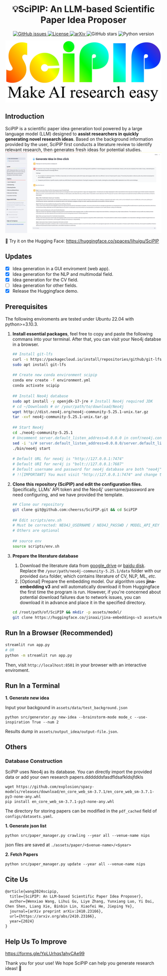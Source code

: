 <center><h1> 💡SciPIP: An LLM-based Scientific Paper Idea Proposer </h1></center>

<div align="center">
  <p>
      <a href="https://github.com/cheerss/SciPIP/issues">
          <img src="https://img.shields.io/github/issues/cheerss/SciPIP" alt="GitHub issues">
      </a>
      <a href="LICENSE">
          <img src="https://img.shields.io/github/license/cheerss/SciPIP" alt="License">
      </a>
      <a href="https://arxiv.org/abs/2410.23166">
          <img src="https://img.shields.io/badge/arXiv-2410.23166-b31b1b" alt="arXiv">
      </a>
      <img src="https://img.shields.io/github/stars/cheerss/SciPIP?color=green&style=social" alt="GitHub stars">
      <img src="https://img.shields.io/badge/python->=3.10.3-blue" alt="Python version">
  </p>
</div>

![SciPIP](./assets/pic/logo.jpg)

## Introduction

SciPIP is a scientific paper idea generation tool powered by a large language model (LLM) designed to **assist researchers in quickly generating novel research ideas**. Based on the background information provided by the user, SciPIP first conducts a literature review to identify relevant research, then generates fresh ideas for potential studies.
![SciPIP](./assets/pic/demo.png)


🤗 Try it on the Hugging Face: https://huggingface.co/spaces/lihuigu/SciPIP

## Updates

- [x] Idea generation in a GUI enviroment (web app).
- [x] Idea generation for the NLP and multimodal field.
- [x] Idea generation for the CV field.
- [ ] Idea generation for other fields.
- [x] Release the Huggingface demo.

## Prerequisites

The following enviroments are tested under Ubuntu 22.04 with python>=3.10.3.

1. **Install essential packages**, feel free to copy and paste the following commans into your terminal. After that, you can visit your Neo4j databse in a browser.

   ```bash
   ## Install git-lfs
   curl -s https://packagecloud.io/install/repositories/github/git-lfs/script.deb.sh | sudo bash
   sudo apt install git-lfs
   
   ## Create new conda environment scipip
   conda env create -f environment.yml
   conda activate scipip
   
   ## Install Neo4j database
   sudo apt install -y openjdk-17-jre # Install Neo4j required JDK
   # cd ~/Downloads # or /your/path/to/download/Neo4j
   wget http://dist.neo4j.org/neo4j-community-5.25.1-unix.tar.gz
   tar -xvf neo4j-community-5.25.1-unix.tar.gz
   
   ## Start Neo4j
   cd ./neo4j-community-5.25.1
   # Uncomment server.default_listen_address=0.0.0.0 in conf/neo4j.conf to visit Neo4j through a browser
   sed -i 's/# server.default_listen_address=0.0.0.0/server.default_listen_address=0.0.0.0/g' ./conf/neo4j.conf
   ./bin/neo4j start
   
   # Default URL for neo4j is "http://127.0.0.1:7474"
   # Default URI for ner4j is "bolt://127.0.0.1:7687"
   # Default username and password for neo4j database are both "neo4j"
   # !![IMPORTANT] You must visit "http://127.0.0.1:7474" and change the default password before next step. It is because Neo4j does not permit running with a default password.
   ```
2. **Clone this repository (SciPIP) and edit the configuration files.** Specifically, LLMs' API token and the Neo4j' username/password are need configuring, and we have provided the template.

   ```bash
   ## Clone our repository
   git clone git@github.com:cheerss/SciPIP.git && cd SciPIP
   
   ## Edit scripts/env.sh
   # Must be corrected: NEO4J_USERNAME / NEO4J_PASSWD / MODEL_API_KEY / MODEL_URL
   # Others are optional
   
   ## source env
   source scripts/env.sh
   ```
3. **Prepare the literature database**
   
   1. Download the literature data from [google_drive](https://drive.google.com/file/d/1kZmJff8am-JGegZZQx0qxlC7o7YgBURg/view?usp=sharing) or [baidu disk](https://pan.baidu.com/s/1S22Evi5ReL0MvahFoQ-ipA?pwd=scip). Replace the `/your/path/neo4j-community-5.25.1/data` folder with our provided `data` folder, which contains literature of CV, NLP, ML, *etc.*
   2. [Optional] Prepare the embedding model. Our algorithm uses **jina-embedding v3** and will automatically download it from Huggingface the first time the program is run. However, if you're concerned about potential download failures due to network issues, you can download it in advance and place it in the specified directory.
   
   ```bash
   cd /root/path/of/SciPIP && mkdir -p assets/model/
   git clone https://huggingface.co/jinaai/jina-embeddings-v3 assets/model
   ```
   

## Run In a Browser (Recommended)

```bash
streamlit run app.py
# OR
python -m streamlit run app.py
```
Then, visit `http://localhost:8501` in your browser with an interactive enviroment.

## Run In a Terminal

**1. Generate new idea**

Input your backgound in `assets/data/test_background.json`

```
python src/generator.py new-idea --brainstorm-mode mode_c --use-inspiration True --num 2
```

Results dump in `assets/output_idea/output-file.json`.

## Others

### Database Construction
SciPIP uses Neo4j as its database. You can directly import the provided data or add your own research papers.ddddddsfasdfldsafkldsjfdkls
```
wget https://github.com/explosion/spacy-models/releases/download/en_core_web_sm-3.7.1/en_core_web_sm-3.7.1-py3-none-any.whl
pip install en_core_web_sm-3.7.1-py3-none-any.whl
```
The directory for storing papers can be modified in the `pdf_cached` field of `configs/datasets.yaml`.

**1. Generate json list**

```
python src/paper_manager.py crawling --year all --venue-name nips
```

json files are saved at `./assets/paper/<$venue-name>/<$year>`

**2. Fetch Papers**

```
python src/paper_manager.py update --year all --venue-name nips
```

## Cite Us

```
@article{wang2024scipip,
  title={SciPIP: An LLM-based Scientific Paper Idea Proposer},
  author={Wenxiao Wang, Lihui Gu, Liye Zhang, Yunxiang Luo, Yi Dai, Chen Shen, Liang Xie, Binbin Lin, Xiaofei He, Jieping Ye},
  journal={arXiv preprint arXiv:2410.23166},
  url={https://arxiv.org/abs/2410.23166},
  year={2024}
}
```

## Help Us To Improve

https://forms.gle/YpLUrhqs1ahyCAe99

Thank you for your use! We hope SciPIP can help you generate research ideas! 🎉
